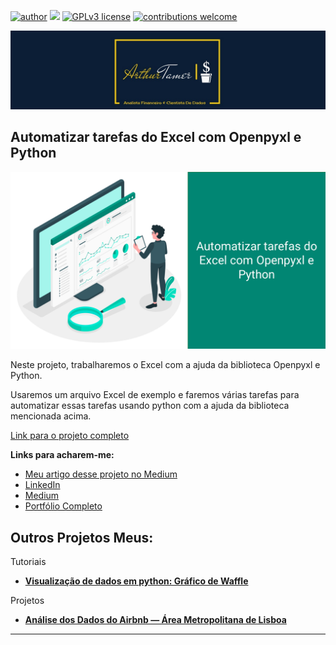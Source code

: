 [![author](https://img.shields.io/badge/author-ArthurTamer-red.svg)](https://www.linkedin.com/in/arthur-tamer/) [![](https://img.shields.io/badge/python-3.7+-blue.svg)](https://www.python.org/downloads/release/python-365/) [![GPLv3 license](https://img.shields.io/badge/License-GPLv3-blue.svg)](http://perso.crans.org/besson/LICENSE.html) [![contributions welcome](https://img.shields.io/badge/contributions-welcome-brightgreen.svg?style=flat)](https://github.com/Arthur-Tamer/Analise_Airbnb_AreaMetropolitanaDeLisboa/issues)
<p align="center">
  <img src="Logo.jfif" >
</p>

## Automatizar tarefas do Excel com Openpyxl e Python

<p align="center">
  <img src="Banner Imagem.png" >
</p>

Neste projeto, trabalharemos o Excel com a ajuda da biblioteca Openpyxl e Python.

Usaremos um arquivo Excel de exemplo e faremos várias tarefas para automatizar essas tarefas usando python com a ajuda da biblioteca mencionada acima.

[Link para o projeto completo](https://bit.ly/Tarefas_do_Excel_com_Openpyxl_e_Python_Github)

**Links para acharem-me:**
* [Meu artigo desse projeto no Medium](https://bit.ly/Tarefas_do_Excel_com_Openpyxl_e_Python_Mediumm)
* [LinkedIn](https://bit.ly/Arthur-Tamer-LinkedIn)
* [Medium](https://bit.ly/Arthur-Tamer-Medium)
* [Portfólio Completo](https://bit.ly/Arthur-Tamer-Portfolio)




## Outros Projetos Meus:

Tutoriais
* **[Visualização de dados em python: Gráfico de Waffle](https://bit.ly/Grafico_de_Waffle)**

Projetos
* **[Análise dos Dados do Airbnb — Área Metropolitana de Lisboa](https://bit.ly/Analise_Airbnb_AreaMetropolitanaDeLisboa)**
-----------------------------------------------------
